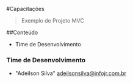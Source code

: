 #Capacitações

> Exemplo de Projeto MVC

##Conteúdo
* Time de Desenvolvimento

### Time de Desenvolvimento
* "Adeilson Silva" <adeilsonsilva@infojr.com.br>
